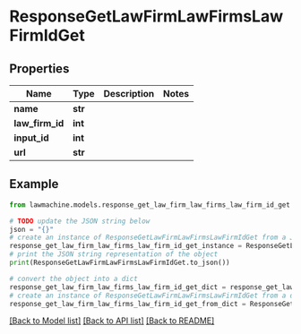 # ResponseGetLawFirmLawFirmsLawFirmIdGet


## Properties

Name | Type | Description | Notes
------------ | ------------- | ------------- | -------------
**name** | **str** |  | 
**law_firm_id** | **int** |  | 
**input_id** | **int** |  | 
**url** | **str** |  | 

## Example

```python
from lawmachine.models.response_get_law_firm_law_firms_law_firm_id_get import ResponseGetLawFirmLawFirmsLawFirmIdGet

# TODO update the JSON string below
json = "{}"
# create an instance of ResponseGetLawFirmLawFirmsLawFirmIdGet from a JSON string
response_get_law_firm_law_firms_law_firm_id_get_instance = ResponseGetLawFirmLawFirmsLawFirmIdGet.from_json(json)
# print the JSON string representation of the object
print(ResponseGetLawFirmLawFirmsLawFirmIdGet.to_json())

# convert the object into a dict
response_get_law_firm_law_firms_law_firm_id_get_dict = response_get_law_firm_law_firms_law_firm_id_get_instance.to_dict()
# create an instance of ResponseGetLawFirmLawFirmsLawFirmIdGet from a dict
response_get_law_firm_law_firms_law_firm_id_get_from_dict = ResponseGetLawFirmLawFirmsLawFirmIdGet.from_dict(response_get_law_firm_law_firms_law_firm_id_get_dict)
```
[[Back to Model list]](../README.md#documentation-for-models) [[Back to API list]](../README.md#documentation-for-api-endpoints) [[Back to README]](../README.md)


